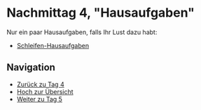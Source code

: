 # Nachmittag  4, "Hausaufgaben"

Nur ein paar Hausaufgaben, falls Ihr Lust dazu habt:

* [Schleifen-Hausaufgaben](07_01_Nachlese/index.html)


## Navigation

* [Zurück zu Tag 4](../06_Tag4/index.html)
* [Hoch zur Übersicht](../index.html)
* [Weiter zu Tag 5](../08_Tag5/index.html)



